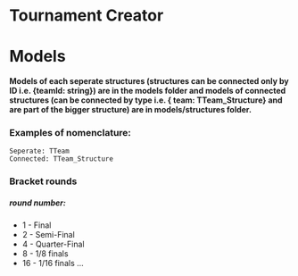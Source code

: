 # Tournament Creator

# Models

**Models of each seperate structures (structures can be connected only by ID i.e. {teamId: string}) are in the models folder and models of connected structures (can be connected by type i.e. { team: TTeam_Structure} and are part of the bigger structure) are in models/structures folder.**

### Examples of nomenclature:
```
Seperate: TTeam
Connected: TTeam_Structure
```
### Bracket rounds
##### round number:
- 1 - Final
- 2 - Semi-Final
- 4 - Quarter-Final
- 8 - 1/8 finals
- 16 - 1/16 finals
...
